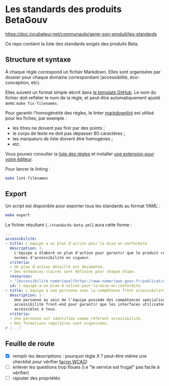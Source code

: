 # Les standards des produits BetaGouv

<https://doc.incubateur.net/communaute/gerer-son-produit/les-standards>

Ce repo contient la liste des standards exigés des produits Beta.

## Structure et syntaxe

À chaque règle correspond un fichier Markdown. Elles sont organisées
par dossier pour chaque domaine correspondant (accessibilité,
éco-conception, etc).

Elles suivent un format simple décrit dans [le template
GitHub](./.github/ISSUE_TEMPLATE/l-equipe-propose-propose-un-nouveau-standard.md). Le
nom du fichier doit refléter le nom de la règle, et peut-être
automatiquement ajusté avec `make fix-filenames`.

Pour garantir l'homogénéité des règles, le linter
[markdownlint](https://github.com/DavidAnson/markdownlint) est utilisé
pour les fiches, par exemple :

- les titres ne doivent pas finir par des points ;
- le corps de texte ne doit pas dépasser 80 caractères ;
- les marqueurs de liste doivent être homogènes ;
- etc.

Vous pouvez consulter la [liste des
règles](https://github.com/DavidAnson/markdownlint?tab=readme-ov-file#rules--aliases)
et installer [une extension pour votre
éditeur](https://github.com/DavidAnson/markdownlint?tab=readme-ov-file#related).

Pour lancer le linting :

```sh
make lint-filenames
```

## Export

Un script est disponible pour exporter tous les standards au format YAML :

```sh
make export
```

Le fichier résultant (`./standards-beta.yml`) aura cette forme :

```yml
---
accessibilité:
- title: L'équipe a un plan d'action pour la mise en conformité
  description: |-
    L'équipe a élaboré un plan d'action pour garantir que le produit respecte les
    normes d'accessibilité en vigueur.
  criteria:
  - Un plan d'action détaillé est documenté.
  - Des échéances claires sont définies pour chaque étape.
  resources:
  - "[Accessibilité numérique](https://www.numerique.gouv.fr/publications/rgaa-accessibilite/)"
  id: l-equipe-a-un-plan-d-action-pour-la-mise-en-conformite
- title: L'équipe a une personne avec la compétence front accessibilité
  description: |-
    Une personne au sein de l'équipe possède des compétences spécialisées en
    accessibilité front-end pour garantir que les interfaces utilisateur sont
    accessibles à tous.
  criteria:
  - Une personne est identifiée comme référent accessibilité.
  - Des formations régulières sont organisées.
# [...]
```

## Feuille de route

- [X] remplir les descriptions : pourquoi règle X ? peut-être même une checklist pour vérifier [façon WCAG](https://www.w3.org/TR/2016/NOTE-WCAG20-TECHS-20161007/H90))
- [ ] enlever les questions trop floues (i.e "le service est frugal" pas facile à vérifier)
- [ ] rajouter des propriétés
